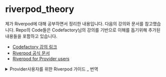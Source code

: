 # riverpod_theory

제가 Riverpod에 대해 공부하면서 정리한 내용입니다. 다음의 강의와 문서를 참고했습니다. Repo의 Code들은 Codefactory님의 강의를 기반으로 이해를 돕기위해 추가된 내용들을 포함하고 있습니다.

- [Codefactory 강의 링크](https://www.inflearn.com/course/%ED%94%8C%EB%9F%AC%ED%84%B0-%EC%8B%A4%EC%A0%84/dashboard)
- [Riverpod 공식 문서](https://docs-v2.riverpod.dev/)
- [Riverpod for Provider users](https://docs-v2.riverpod.dev/docs/riverpod_for_provider_users)


<details>
<summary>Provider사용자를 위한 Riverpod 가이드 _ 번역</summary>
<div>

## The relationship between Riverpod and Provider

Riverpod는 Provider의 다음 버전으로, Provider의 모든 기능을 포함하고 있습니다. (Riverpod는 Provider의 정신적 계승자로 설계되었으며, 그 이름도 Provider의 애너그램입니다.)

당연하겠지만, Riverpod는 Provider의 여러 기술적 한계를 해결하기 위해 탄생하였습니다. 원래는 Provider의 메이저 업데이트의 일환으로 Riverpod을 출시 할 계획이었지만, 바뀐것도 많고 Provider도 워낙 많이 사용하는 패키지이기 때문에, Riverpod을 새로운 패키지로 출시하였습니다.

떄문에, 개념적으로 Riverpod와 Provider는 상당히 유사하고, 두 패키지 모두 아래와 같이 비슷한 역할을 수행합니다.
- 일부 stateful objects를 캐싱(cache)하고 폐기(dispose)함
- 테스트 중에 해당 객체를 모킹(mock)하는 방법을 제공함
- 위젯들이 간단하게 해당하는 객체들을 구독(listen)하는 방법을 제공함

반면에, Riverpod는 다음과 같이 Provider가 가지고 있는 다양한 근본적인 문제를 해결 할 수 있습니다:
1. Provider의 조합을 크게 단순화합니다. 지루하고 오류가 발생하기 쉬운 `ProxyProvider` 대신, Riverpod는 `ref.watch` 및 `ref.listen`과 같은 간단하면서도 강력한 유틸리티를 제공합니다.
2. 여러 Provider가 같은 타입에 노출되는 것을 허용합니다. 이렇게 하면 int나 String같은 primitive type을 사용할 때 따로 class를 정의 할 필요가 없습니다.
   - 부연설명을 하자면, Provider에서는 타입추론으로 어떤 프로바이더를 불러올지 유추했습니다. 그래서 primitive당 Provider를 하나밖에 못썼었는데 Riverpod에서는 해당 문제를 해결하기 위해 클래스를 만들어서 inject했다고 합니다.
3. 테스트 내에서 프로바이더를 다시 정의할 필요가 없습니다. Riverpod에서는 기본적으로 테스트 내부에서 providers를 사용할 수 있습니다.
4. 객체를 dispose하는 대체 방법을 제공(autoDispose)함으로써 객체 처리를 위한 "범위 지정"에 대한 과도한 의존도 감소시켰습니다. Provider의 범위를 지정하는 것은 강력하지만, 고급스럽고 올바르게 수행하기는 매우 어렵습니다.

Riverpod의 유일한 단점이라고 볼 수 있는 점은, 다음과 같이 widget의 유형을 변경해야 한다는 것입니다.
   - Instead of extending `StatelessWidget`, with Riverpod you should extend `ConsumerWidget`.
   - Instead of extending `StatefulWidget`, with Riverpod you should extend `ConsumerStatefulWidget`.

따라서, Riverpod을 사용해야하는지 스스로 물어본다면 그렇다고할 가능성이 높습니다. Riverpod는 Provider에 비해 더 잘 설계되었으며 로직을 대폭 단순화 할 수 있습니다.


## The difference between Provider and Riverpod

Defining providers: 두 패키지의 가장 주요한 차이점은, "providers"가 정의되는 방식있습니다. 

Provider(Package)에서 providers는 ***위젯***이며, 위젯 트리 내부(일반적으로 MultiProvider 내부)에 배치됩니다.

```dart
class Counter extends ChangeNotifier {
 ...
}

void main() {
  runApp(
    MultiProvider(
      providers: [
        ChangeNotifierProvider<Counter>(create: (context) => Counter()),
      ],
      child: MyApp(),
    )
  );
}
```

하지만, Riverpod에서 providers는 ***widget이 아닙니다!!!*** 그저 일반 다트 객체 (plain Dart objects)입니다.
그래서 Riverpod에서 providers는 widget tree 밖에 존재하며, 전역 변수(global final variables)로 선언됩니다.
따라서 Riverpod이 작동하려면, 전체 application 위에 ProviderScope 위젯을 추가해야합니다.

```dart
// Providers are now top-level variables
final counterProvider = ChangeNotifierProvider<Counter>((ref) => Counter());

void main() {
  runApp(
    // This widget enables Riverpod for the entire project
    ProviderScope(
      child: MyApp(),
    ),
  );
}
```

Riverpod에서 providers는 plain Dart objects이기 때문에 Flutter없이도 Riverpod을 사용할 수 있다고 합니다! 예를 들면 커맨드 라인 어플리케이션에서도 Riverpod을 사용 할 수 있습니다.

## Reading providers: BuildContext

Provider에서 providers를 읽어오는 방법은 widget의 BuildContext를 이용하는 것이 유일합니다.

예를들어 다음과 같이 정의된 provider는

```dart
Provider<Model>(...);
```

다음과 같이 읽어옵니다.

```dart
class Example extends StatelessWidget {
  @override
  Widget build(BuildContext context) {
    Model model = context.watch<Model>();

  }
}
```

하지만, Riverpod에서는 다음과 같이 읽어옵니다.

```dart
final modelProvider = Provider<Model>(...);

class Example extends ConsumerWidget {
  @override
  Widget build(BuildContext context, WidgetRef ref) {
    Model model = ref.watch(modelProvider);

  }
}
```

차이점이 보이시나요? 다음에 주목해보세요!

- Riverpod의 경우 StatelessWidget 대신 ConsumerWidget을 extends합니다. 그리고 build함수 안에 WidgetRef type의 매개변수가 추가됩니다.
- Provider에서는 BuildContext.watch를 사용했지만 Riverpod의 경우 ConsumerWidget에 포함된 WidgetRef를 이용하여 WidgetRef.watch를 사용합니다.
- Riverpod는 Provider와 다르게, generic types에 의존하지 않습니다(타입으로 유추하지 않음). 대신에 provider에서 정의한 변수에 의존하죠. 그래서 위에서 정의한 modelProvider를 이용하여 ref.watch를 사용합니다. 이렇게 하면 generic type을 사용하지 않아도 되기 때문에 코드가 더 간결해집니다. 

Riverpod나 Provider에서 둘 다 watch keyword를 “해당 값이 변경되었을 때 이 위젯은 리빌드 되어야해!”하고 알려주는 용도로 사용합니다.

### read vs watch

이 문제는 Provider에서와 마찬가지로 작용합니다. 

- BuildContext.watch -> WidgetRef.watch
- BuildContext.read -> WidgetRef.read

build 메서드 내에서는 watch를 사용하고, 클릭 핸들러 및 기타 이벤트 내부에서는 read를 사용합니다. (쉽게, UI를 업데이트하는 경우 watch를 사용하고, UI를 업데이트하지 않는 경우 read를 사용합니다.)


## Reading providers: Consumer

Provider는 선택적으로 Consumer라는 이름의 위젯(및 Consumer2와 같은 변형)과 함께 providers를 읽어오기 위한 위젯을 제공합니다. 이는 필수가 아니지만, Consumer는 위젯 트리를 보다 세밀하게 재구성하여 상태가 변경될 때 해당 위젯만 업데이트할 수 있으므로 성능 최적화에 유리합니다. (실제로 저는 Provider를 사용한 프로젝트에서 Consumer를 거의 사용하지 않았습니다.)

따라서 provider가 다음과 같이 정의되면,

```dart
Provider<Model>(...); 
```

Consumer를 사용하여 해당 provider를 다음과 같이 읽을 수 있습니다.

```dart
Consumer<Model>(
  builder: (BuildContext context, Model model, Widget? child) {

  }
)
```

Riverpod도 같은 원리를 가지고 있고, Riverpod에도 정확히 똑같은 용도의 Consumer라는 위젯이 있습니다. (Riverpod 2.0에서 업데이트 되었습니다.)

provider를 다음과 같이 정의했다면,

```dart
final modelProvider = Provider<Model>(...);
```

다음과 같이 Consumer를 사용할 수 있습니다.

```dart
Consumer<Model>(
  builder: (BuildContext context, WidgetRef ref, Widget? child) {
    Model model = ref.watch(modelProvider);

  }
)
```

Consumer가 어떻게 WidgetRef 객체를 제공하는지 주목해보면, 이전 파트에서 ConsumerWidget과 관련된 것과 동일한 것을 알 수 있습니다. 이렇게 하면, 위젯 내에서 내가 원하는 부분만 rebuild 할 수 있습니다. 심지어, Consumer위젯 내에서 child parameter를 제공하는데, rebuild시 이 child는 재사용되며, rebuild되지 않습니다. 이는 성능 최적화에 유리합니다.

## Combining providers: ProxyProvider with stateless objects

Provider를 사용할 때 providers를 결합하는 공식적인 방법은 ProxyProvider 위젯(또는 ProxyProvider2와 같은 변형)을 사용하는 것입니다. (상당히 복잡하고 어렵습니다... 제가 Provider를 사용하면서 가장 불만을 크게 느낀 부분입니다.)

예를들어 다음과 같이 정의했다면,

```dart
class UserIdNotifier extends ChangeNotifier {
  String? userId;
}

// ...

ChangeNotifierProvider<UserIdNotifier>(create: (context) => UserIdNotifier()),
```

provider를 proxy하는 두가지 방법이 있는데, 첫번쨰는 다음과 같습니다. (StatelessWidget)

새로운 "stateless" provider를 생성하기 위해 UserIdNotifier를 결합할 수 있습니다. 

```dart
ProxyProvider<UserIdNotifier, String>(
  update: (context, userIdNotifier, _) {
    return 'The user ID of the the user is ${userIdNotifier.userId}';
  }
)
```

이 provider는 UserIdNotifier.userId가 변경될 때마다 자동으로 새 String을 반환합니다.

Riverpod에서도 비슷한 작업을 수행할 수 있지만 문법이 다릅니다. 먼저, Riverpod에서는 UserIdNotifier를 다음과 같이 정의합니다.

```dart
class UserIdNotifier extends ChangeNotifier {
  String? userId;
}

// ...

final userIdNotifierProvider = ChangeNotifierProvider<UserIdNotifier>(
  (ref) => UserIdNotifier(),
),
```

이렇게해서 사용자 아이디로 문자열을 생성할 수 있습니다.

```dart
final labelProvider = Provider<String>((ref) {
  UserIdNotifier userIdNotifier = ref.watch(userIdNotifierProvider);
  return 'The user ID of the the user is ${userIdNotifier.userId}';
});
```

riverpod에서는 ProxyProvider와 같은 위젯이 없습니다. 대신에, 위젯 내에서 다른 providers를 읽을 수 있습니다. 위의 예제에서 `ref.watch(userIdNotifierProvider)`가 있는 라인을 주목해보세요.

해당 라인은 Riverpod에게 userIdNotifierProvider의 내용을 가져오고 해당 값이 변경될 때마다 labelProvider도 다시 계산되도록 지시합니다. 따라서 labelProvider가 내보내는 문자열은 userId가 변경될 때마다 자동으로 업데이트되죠.

ref.watch를 포함한 라인에서 익숙한 느낌을 받았을 수 있습니다. riverpod에서 일반적으로 ref.watch를 사용하여 provider를 읽어오듯, provider안에서 다른 provider의 값을 참조할 때도, 마찬가지로 ref.watch를 사용하면 됩니다!! (proxyProvider 완성!)


## Combining providers: ProxyProvider with stateful objects

provider를 proxy하는 두번째 방법 ChangeNotifier instance와 같은 StatefulWidget을 사용하는 것입니다. Provider에서는 ChangeNotifierProxyProvider(또는 ChangeNotifierProxyProvider2와 같은 변형)를 사용할 수 있습니다.

예를들면:

```dart
class UserIdNotifier extends ChangeNotifier {
  String? userId;
}

// ...

ChangeNotifierProvider<UserIdNotifier>(create: (context) => UserIdNotifier()),
```

이렇게 선언하고, UserIdNotifier.userId를 구독하는 알림을 만들 수 있습니다.

```dart
class UserNotifier extends ChangeNotifier {
  String? _userId;

  void setUserId(String? userId) {
    if (userId != _userId) {
      print('The user ID changed from $_userId to $userId');
      _userId = userId;
    }
  }
}

// ...

ChangeNotifierProxyProvider<UserIdNotifier, UserNotifier>(
  create: (context) => UserNotifier(),
  update: (context, userIdNotifier, userNotifier) {
    return userNotifier!
      ..setUserId(userIdNotifier.userId);
  },
);
```

이 새 프로바이더(ChangeNotifierProxyProvider)는 UserNotifier의 단일 인스턴스를 생성하고 사용자 ID가 변경될 때마다 문자열을 반환합니다.

riverpod에서는 어떨까요? 우선 `UserIdNotifier`를 다음과 같이 정의합니다.

```dart
class UserIdNotifier extends ChangeNotifier {
  String? userId;
}

// ...

final userIdNotifierProvider = ChangeNotifierProvider<UserIdNotifier>(
  (ref) => UserIdNotifier(),
),
```
이제 Provider에서의 `ChangeNotifierProxyProvider` 역할을 Riverpod에서는 어떻게 할 수 있을까요? Riverpod에서는 `ChangeNotifierProvider`를 사용하여 `UserNotifier`를 정의합니다.


```dart
class UserNotifier extends ChangeNotifier {}

final userNotfierProvider = ChangeNotifierProvider<UserNotifier>((ref) {
  final userNotifier = UserNotifier();
  ref.listen<UserIdNotifier>(
    userIdNotifierProvider,
    (previous, next) {
      if (previous?.userId != next.userId) {
        print('The user ID changed from ${previous?.userId} to ${next.userId}');
      }
    },
  );

  return userNotifier;
});
```

위 예제의 핵심은 `ref.listen`를 포함한 라인입니다. 
이 `ref.listen` 함수는 `userIdNotifierProvider`의 값이 변경될 때마다 callback을 호출합니다. 이 callback은 이전 값과 새로운 값을 인자로 받습니다. 이 예제에서는 이전 값과 새로운 값을 비교하여 사용자 ID가 변경되었는지 확인하고, 변경되었다면 변경된 값을 출력합니다.


</div>
</details>